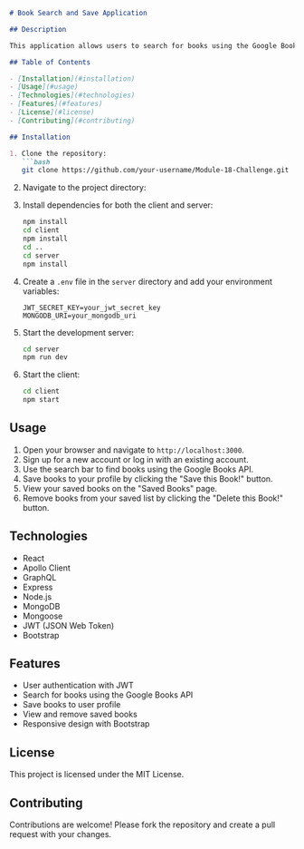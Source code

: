 ```markdown
# Book Search and Save Application

## Description

This application allows users to search for books using the Google Books API and save their favorite books to their profile. Users can also view and remove saved books. The application is built with a React front-end and an Express/Node.js back-end, using Apollo Server for GraphQL API integration and MongoDB for data storage.

## Table of Contents

- [Installation](#installation)
- [Usage](#usage)
- [Technologies](#technologies)
- [Features](#features)
- [License](#license)
- [Contributing](#contributing)

## Installation

1. Clone the repository:
   ```bash
   git clone https://github.com/your-username/Module-18-Challenge.git
   ```

2. Navigate to the project directory:

3. Install dependencies for both the client and server:
   ```bash
   npm install
   cd client
   npm install
   cd ..
   cd server
   npm install
   ```

4. Create a `.env` file in the `server` directory and add your environment variables:
   ```env
   JWT_SECRET_KEY=your_jwt_secret_key
   MONGODB_URI=your_mongodb_uri
   ```

5. Start the development server:
   ```bash
   cd server
   npm run dev
   ```

6. Start the client:
   ```bash
   cd client
   npm start
   ```

## Usage

1. Open your browser and navigate to `http://localhost:3000`.
2. Sign up for a new account or log in with an existing account.
3. Use the search bar to find books using the Google Books API.
4. Save books to your profile by clicking the "Save this Book!" button.
5. View your saved books on the "Saved Books" page.
6. Remove books from your saved list by clicking the "Delete this Book!" button.

## Technologies

- React
- Apollo Client
- GraphQL
- Express
- Node.js
- MongoDB
- Mongoose
- JWT (JSON Web Token)
- Bootstrap

## Features

- User authentication with JWT
- Search for books using the Google Books API
- Save books to user profile
- View and remove saved books
- Responsive design with Bootstrap

## License

This project is licensed under the MIT License.

## Contributing

Contributions are welcome! Please fork the repository and create a pull request with your changes.
